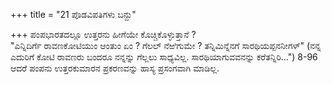 +++
title = "21 ಪೊಡವಿಪತಿಗಳು ಬನ್ದು"

+++
ಪಂಪಭಾರತದಲ್ಲೂ ಉತ್ತರನು ಹೀಗೆಯೇ ಕೊಚ್ಚಿಕೊಳ್ಳುತ್ತಾನೆ ?  
"ಎನ್ನಿದಿರ್ಗೆ ರಾವಣಕೋಟಿಯುಂ ಆಂತುಂ ಏಂ ? ಗೆಲಲ್ ನೆಱಿಗುಮೇ ? ತನ್ನಿಮಿನ್ನೆನಗೆ ಸಾರಥಿಯಪ್ಪನನೀಗಳ್" (ನನ್ನ ಎದುರಿಗೆ ಕೋಟಿ ರಾವಣರು ಬಂದರೂ ನನ್ನನ್ನು ಗೆಲ್ಲಲು ಸಾಧ್ಯವಿಲ್ಲ. ಸಾರಥಿಯಾಗುವವನನ್ನು ಕರೆತನ್ನಿರಿ...") 8-96  
ಆದರೆ ಪಂಪನು ಉತ್ತರಕುಮಾರನ ಪ್ರಕರಣವನ್ನು ಹಾಸ್ಯ ಪ್ರಸಂಗವಾಗಿ ಮಾಡಿಲ್ಲ.